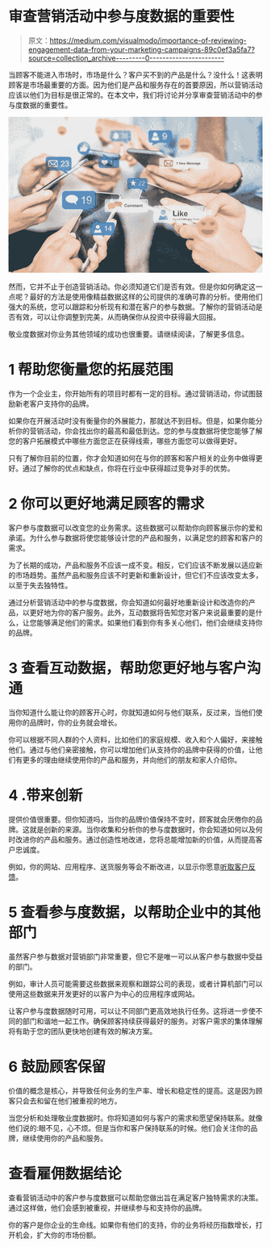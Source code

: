 # 审查营销活动中参与度数据的重要性

> 原文：<https://medium.com/visualmodo/importance-of-reviewing-engagement-data-from-your-marketing-campaigns-89c0ef3a5fa7?source=collection_archive---------0----------------------->

当顾客不能进入市场时，市场是什么？客户买不到的产品是什么？没什么！这表明顾客是市场最重要的方面。因为他们是产品和服务存在的首要原因，所以营销活动应该以他们为目标是很正常的。在本文中，我们将讨论并分享审查营销活动中的参与度数据的重要性。

![](img/2736fffd80a9107cfa558eccd522ba82.png)

然而，它并不止于创造营销活动。你必须知道它们是否有效。但是你如何确定这一点呢？最好的方法是使用像精益数据这样的公司提供的准确可靠的分析。使用他们强大的系统，您可以跟踪和分析现有和潜在客户的参与数据。了解你的营销活动是否有效，可以让你调整到完美，从而确保你从投资中获得最大回报。

敬业度数据对你业务其他领域的成功也很重要。请继续阅读，了解更多信息。

# 1 帮助您衡量您的拓展范围

作为一个企业主，你开始所有的项目时都有一定的目标。通过营销活动，你试图鼓励新老客户支持你的品牌。

如果你在开展活动时没有衡量你的外展能力，那就达不到目标。但是，如果你能分析你的营销活动，你会找出你的最高和最低到达。您的参与度数据将使您能够了解您的客户拓展模式中哪些方面您正在获得线索，哪些方面您可以做得更好。

只有了解你目前的位置，你才会知道如何在与你的顾客和客户相关的业务中做得更好。通过了解你的优点和缺点，你将在行业中获得超过竞争对手的优势。

# 2 你可以更好地满足顾客的需求

客户参与度数据可以改变您的业务需求。这些数据可以帮助你向顾客展示你的爱和承诺。为什么参与数据将使您能够设计您的产品和服务，以满足您的顾客和客户的需求。

为了长期的成功，产品和服务不应该一成不变。相反，它们应该不断发展以适应新的市场趋势。虽然产品和服务应该不时更新和重新设计，但它们不应该改变太多，以至于失去独特性。

通过分析营销活动中的参与度数据，你会知道如何最好地重新设计和改造你的产品，以更好地为你的客户服务。此外，互动数据将告知您对客户来说最重要的是什么，让您能够满足他们的需求。如果他们看到你有多关心他们，他们会继续支持你的品牌。

# 3 查看互动数据，帮助您更好地与客户沟通

当你知道什么能让你的顾客开心时，你就知道如何与他们联系，反过来，当他们使用你的品牌时，你的业务就会增长。

你可以根据不同人群的个人资料，比如他们的家庭规模、收入和个人偏好，来接触他们。通过与他们亲密接触，你可以增加他们从支持你的品牌中获得的价值，让他们有更多的理由继续使用你的产品和服务，并向他们的朋友和家人介绍你。

# 4 .带来创新

提供价值很重要。但你知道吗，当你的品牌价值保持不变时，顾客就会厌倦你的品牌。这就是创新的来源。当你收集和分析你的参与度数据时，你会知道如何以及何时改进你的产品和服务。通过创造性地改进，您将总能增加新的价值，从而提高客户忠诚度。

例如，你的网站、应用程序、送货服务等会不断改进，以显示你愿意[听取客户反馈](https://visualmodo.com/why-its-important-to-listen-to-your-customer-feedback/)。

# 5 查看参与度数据，以帮助企业中的其他部门

虽然客户参与数据对营销部门非常重要，但它不是唯一可以从客户参与数据中受益的部门。

例如，审计人员可能需要这些数据来观察和跟踪公司的表现，或者计算机部门可以使用这些数据来开发更好的以客户为中心的应用程序或网站。

让客户参与度数据随时可用，可以让不同部门更高效地执行任务。这将进一步使不同的部门和谐地一起工作。确保顾客持续获得最好的服务。对客户需求的集体理解将有助于您的团队更快地创建有效的解决方案。

# 6 鼓励顾客保留

价值的概念是核心，并导致任何业务的生产率、增长和稳定性的提高。这是因为顾客只会去和留在他们被重视的地方。

当您分析和处理敬业度数据时。你将知道如何与客户的需求和愿望保持联系。就像他们说的:眼不见，心不烦。但是当你和客户保持联系的时候。他们会关注你的品牌，继续使用你的产品和服务。

# 查看雇佣数据结论

查看营销活动中的客户参与度数据可以帮助您做出旨在满足客户独特需求的决策。通过这样做，他们会感到被重视，并继续参与和支持你的品牌。

你的客户是你企业的生命线。如果你有他们的支持，你的业务将经历指数增长，打开机会，扩大你的市场份额。